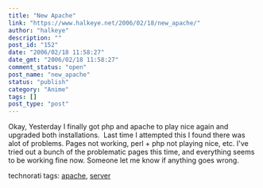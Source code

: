 ```yaml
---
title: "New Apache"
link: "https://www.halkeye.net/2006/02/18/new_apache/"
author: "halkeye"
description: ""
post_id: "152"
date: "2006/02/18 11:58:27"
date_gmt: "2006/02/18 11:58:27"
comment_status: "open"
post_name: "new_apache"
status: "publish"
category: "Anime"
tags: []
post_type: "post"
---
```


Okay, Yesterday I finally got php and apache to play nice again and upgraded both installations.  Last time I attempted this I found there was alot of problems. Pages not working, perl + php not playing nice, etc. I've tried out a bunch of the problematic pages this time, and everything seems to be working fine now. Someone let me know if anything goes wrong. 

technorati tags: [apache](http://technorati.com/tag/apache), [server](http://technorati.com/tag/server)